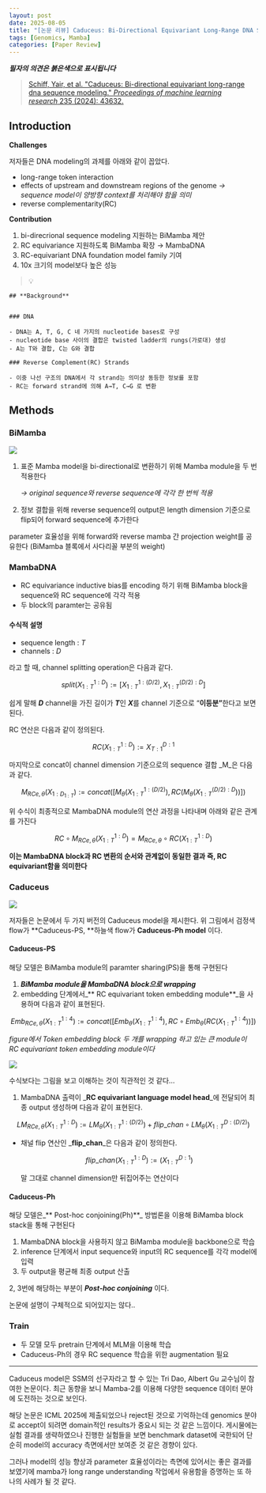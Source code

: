 ```yaml
---
layout: post
date: 2025-08-05
title: "[논문 리뷰] Caduceus: Bi-Directional Equivariant Long-Range DNA Sequence Modeling"
tags: [Genomics, Mamba]
categories: [Paper Review]
---
```


<span class="notion-red">_**필자의 의견은 붉은색으로 표시됩니다**_</span>


> [Schiff, Yair, et al. "Caduceus: Bi-directional equivariant long-range dna sequence modeling." ](https://pmc.ncbi.nlm.nih.gov/articles/PMC12189541/)[_Proceedings of machine learning research_](https://pmc.ncbi.nlm.nih.gov/articles/PMC12189541/)[ 235 (2024): 43632.](https://pmc.ncbi.nlm.nih.gov/articles/PMC12189541/)



## Introduction


**Challenges**


저자들은 DNA modeling의 과제를 아래와 같이 꼽았다.

- long-range token interaction
- effects of upstream and downstream regions of the genome 
_→ sequence model이 양방향 context를 처리해야 함을 의미_
- reverse complementarity(RC)

**Contribution**

1. bi-direcrional sequence modeling 지원하는 BiMamba 제안
1. RC equivariance 지원하도록 BiMamba 확장 → MambaDNA
1. RC-equivariant DNA foundation model family 기여
1. 10x 크기의 model보다 높은 성능

> 💡 


	## **Background**


	### DNA

	- DNA는 A, T, G, C 네 가지의 nucleotide bases로 구성
	- nucleotide base 사이의 결합은 twisted ladder의 rungs(가로대) 생성
	- A는 T와 결합, C는 G와 결합

	### Reverse Complement(RC) Strands

	- 이중 나선 구조의 DNA에서 각 strand는 의미상 동등한 정보를 포함
	- RC는 forward strand에 의해 A→T, C→G 로 변환


## Methods



### BiMamba


![](https://prod-files-secure.s3.us-west-2.amazonaws.com/542b861c-36a8-4051-84e5-8804b6728dba/2c247d59-7815-4980-99f0-8f0d21f445a7/image.png?X-Amz-Algorithm=AWS4-HMAC-SHA256&X-Amz-Content-Sha256=UNSIGNED-PAYLOAD&X-Amz-Credential=ASIAZI2LB4662YQMNVGQ%2F20250910%2Fus-west-2%2Fs3%2Faws4_request&X-Amz-Date=20250910T090126Z&X-Amz-Expires=3600&X-Amz-Security-Token=IQoJb3JpZ2luX2VjEIH%2F%2F%2F%2F%2F%2F%2F%2F%2F%2FwEaCXVzLXdlc3QtMiJIMEYCIQCrXt35joRejCpg8neLDQA2LEWS38CcCPbBgmdtfw3QyQIhAMHUYVTf74ILo8Scb9i%2BOEpPMY9r78Bu2IfJjo9hFtJOKogECOr%2F%2F%2F%2F%2F%2F%2F%2F%2F%2FwEQABoMNjM3NDIzMTgzODA1IgyF5K8w36PTbvmX0sEq3APsdOrIRByVCearC3XwMRZhjuLYpqjcprZDclu4ZffVv%2Fy%2FHghjz%2FjeSWyn8MqWJCJhHVw1A6v382Il3zkExJE1PWMTPxFmY0lZJ4ui5cibZURIVMUXMQfXlGEsmeI3Fz4SJgqq5o7XoWu0%2FkaUXpTYTl5VVbXMPsF0E0I2pHLWPEtOO9ThTYoTsQkkTZXMK%2FG3TTebYnVMR%2FieC7q3doSDqYRJNSi4O%2FJJBk%2FptN1%2FT71hTnAKbj66rSVZt4fLZ7XWn2c68oUEg4QgbLtl984EONs23efs9k%2BNZveWMxWjYu9ZyymS0AnuPjLaZsaoCevSccX7Yul%2BjmG%2BXtLJbEq6aVlyvDZxxi9MyezznFqG3Q3YS2DXGmJZ%2B8O%2BmqR1XDzdrmNVf0Jp6v9FPwRtXr2PKiR4o8iLlLS6deX0VOyyDxOY%2FolvtbiVryZGubLT1uihcheGyuD5H1DUPYay2d5wVDwym%2BFeOwqAqs%2FpFXYET1svLR%2B0dHqyRh6SHMPDiBjaCwIWiwyOL3B4C%2BvSUxyCXVyeVtxXZeuoklmorBlXEaAOdNHcl1E02g%2BWBbkJWGI3RKhceVM8ki9kfAja1d3kVkNwo%2FWS9xmt5eBibYNMwv1WF4VPna98kWL0%2FDCb7oTGBjqkAYN0STGvhH73rIy9w%2B2uznrSo76vN3o%2BXyiPxqUuO9V%2F%2FTdiRvLDt%2BKKBn63v1DlIWLnOjYyapv58G8Bo0VVV97UsxlzQucifAv%2FdysjAG7Hekp323e4gZawlSVlqE1DzdUFVeENdEZQiFEmq2tNZiu1HpBJ%2BH5k2k1dP6baXIEzBaWefAhzGiZ8R2tBDfi7PXt%2FV%2Bpb7WzgQvl4LiejURuZRICn&X-Amz-Signature=d21ce939c2ac1b524f861ddd60ca1ea3408d68ee8e80aaffacc0383ff9222934&X-Amz-SignedHeaders=host&x-amz-checksum-mode=ENABLED&x-id=GetObject)

1. 표준 Mamba model을 bi-directional로 변환하기 위해 Mamba module을 두 번 적용한다

	_→ original sequence와 reverse sequence에 각각 한 번씩 적용_

1. 정보 결합을 위해 reverse sequence의 output은 length dimension 기준으로 flip되어 forward sequence에 추가한다

parameter 효율성을 위해 forward와 reverse mamba 간 projection weight를 공유한다 (BiMamba 블록에서 사다리꼴 부분의 weight)



### MambaDNA

- RC equivariance inductive bias를 encoding 하기 위해 BiMamba block을 sequence와 RC sequence에 각각 적용
- 두 block의 paramter는 공유됨


#### 수식적 설명

- sequence length : _T_
- channels : _D_

라고 할 때,  channel splitting operation은 다음과 같다.


$$
split(X^{1:D}_{1:T}):=[X^{1:(D/2)}_{1:T},X^{(D/2):D}_{1:T}]
$$


<span class="notion-red">쉽게 말해 </span><span class="notion-red">_**D**_</span><span class="notion-red"> channel을 가진 길이가 </span><span class="notion-red">_**T**_</span><span class="notion-red">인 </span><span class="notion-red">_**X**_</span><span class="notion-red">를 channel 기준으로 “</span><span class="notion-red">**이등분”**</span><span class="notion-red">한다고 보면 된다.</span>


RC 연산은 다음과 같이 정의된다.


$$
RC(X^{1:D}_{1:T}):=X^{D:1}_{T:1}
$$


마지막으로 concat이 channel dimension 기준으로의 sequence 결합 _M_은 다음과 같다.


$$
M_{RCe,\theta}(X_{1:D_{1:T}}):=concat([M_{\theta}(X^{1:(D/2)}_{1:T}),RC(M_{\theta}(X^{(D/2):D}_{1:T}))])
$$


위 수식이 최종적으로 MambaDNA module의 연산 과정을 나타내며 아래와 같은 관계를 가진다


$$
RC\circ M_{RCe,\theta}(X^{1:D}_{1:T}) = M_{RCe,\theta} \circ RC(X^{1:D}_{1:T})
$$


**이는 MambaDNA block과 RC 변환의 순서와 관계없이 동일한 결과 즉, RC equivariant함을 의미한다**



### Caduceus


![](https://prod-files-secure.s3.us-west-2.amazonaws.com/542b861c-36a8-4051-84e5-8804b6728dba/f94a60d7-8145-473b-aef9-7c68d3ec604a/image.png?X-Amz-Algorithm=AWS4-HMAC-SHA256&X-Amz-Content-Sha256=UNSIGNED-PAYLOAD&X-Amz-Credential=ASIAZI2LB4662YQMNVGQ%2F20250910%2Fus-west-2%2Fs3%2Faws4_request&X-Amz-Date=20250910T090127Z&X-Amz-Expires=3600&X-Amz-Security-Token=IQoJb3JpZ2luX2VjEIH%2F%2F%2F%2F%2F%2F%2F%2F%2F%2FwEaCXVzLXdlc3QtMiJIMEYCIQCrXt35joRejCpg8neLDQA2LEWS38CcCPbBgmdtfw3QyQIhAMHUYVTf74ILo8Scb9i%2BOEpPMY9r78Bu2IfJjo9hFtJOKogECOr%2F%2F%2F%2F%2F%2F%2F%2F%2F%2FwEQABoMNjM3NDIzMTgzODA1IgyF5K8w36PTbvmX0sEq3APsdOrIRByVCearC3XwMRZhjuLYpqjcprZDclu4ZffVv%2Fy%2FHghjz%2FjeSWyn8MqWJCJhHVw1A6v382Il3zkExJE1PWMTPxFmY0lZJ4ui5cibZURIVMUXMQfXlGEsmeI3Fz4SJgqq5o7XoWu0%2FkaUXpTYTl5VVbXMPsF0E0I2pHLWPEtOO9ThTYoTsQkkTZXMK%2FG3TTebYnVMR%2FieC7q3doSDqYRJNSi4O%2FJJBk%2FptN1%2FT71hTnAKbj66rSVZt4fLZ7XWn2c68oUEg4QgbLtl984EONs23efs9k%2BNZveWMxWjYu9ZyymS0AnuPjLaZsaoCevSccX7Yul%2BjmG%2BXtLJbEq6aVlyvDZxxi9MyezznFqG3Q3YS2DXGmJZ%2B8O%2BmqR1XDzdrmNVf0Jp6v9FPwRtXr2PKiR4o8iLlLS6deX0VOyyDxOY%2FolvtbiVryZGubLT1uihcheGyuD5H1DUPYay2d5wVDwym%2BFeOwqAqs%2FpFXYET1svLR%2B0dHqyRh6SHMPDiBjaCwIWiwyOL3B4C%2BvSUxyCXVyeVtxXZeuoklmorBlXEaAOdNHcl1E02g%2BWBbkJWGI3RKhceVM8ki9kfAja1d3kVkNwo%2FWS9xmt5eBibYNMwv1WF4VPna98kWL0%2FDCb7oTGBjqkAYN0STGvhH73rIy9w%2B2uznrSo76vN3o%2BXyiPxqUuO9V%2F%2FTdiRvLDt%2BKKBn63v1DlIWLnOjYyapv58G8Bo0VVV97UsxlzQucifAv%2FdysjAG7Hekp323e4gZawlSVlqE1DzdUFVeENdEZQiFEmq2tNZiu1HpBJ%2BH5k2k1dP6baXIEzBaWefAhzGiZ8R2tBDfi7PXt%2FV%2Bpb7WzgQvl4LiejURuZRICn&X-Amz-Signature=baa9a3dee718c05f099b1a73b4e528241e6631cf30a5bf12931ac3726831691a&X-Amz-SignedHeaders=host&x-amz-checksum-mode=ENABLED&x-id=GetObject)


저자들은 논문에서 두 가지 버전의 Caduceus model을 제시한다. 위 그림에서 검정색 flow가 **Caduceus-PS, **하늘색 flow가 **Caduceus-Ph model** 이다.



#### Caduceus-PS


해당 모델은 BiMamba module의 paramter sharing(PS)을 통해 구현된다

1. _**BiMamba module을 MambaDNA block으로 wrapping**_
1. embedding 단계에서_** RC equivariant token embedding module**_을 사용하며 다음과 같이 표현된다.

$$
Emb_{RCe,\theta}(X^{1:4}_{1:T}):=concat([Emb_{\theta}(X^{1:4}_{1:T}),RC \circ Emb_{\theta}(RC(X^{1:4}_{1:T}))])
$$


_figure에서 Token embedding block 두 개를 wrapping 하고 있는 큰 module이 RC equivariant token embedding module이다_


![](https://prod-files-secure.s3.us-west-2.amazonaws.com/542b861c-36a8-4051-84e5-8804b6728dba/b175e4da-71eb-4e91-8c23-a06dabe673c9/image.png?X-Amz-Algorithm=AWS4-HMAC-SHA256&X-Amz-Content-Sha256=UNSIGNED-PAYLOAD&X-Amz-Credential=ASIAZI2LB4662YQMNVGQ%2F20250910%2Fus-west-2%2Fs3%2Faws4_request&X-Amz-Date=20250910T090128Z&X-Amz-Expires=3600&X-Amz-Security-Token=IQoJb3JpZ2luX2VjEIH%2F%2F%2F%2F%2F%2F%2F%2F%2F%2FwEaCXVzLXdlc3QtMiJIMEYCIQCrXt35joRejCpg8neLDQA2LEWS38CcCPbBgmdtfw3QyQIhAMHUYVTf74ILo8Scb9i%2BOEpPMY9r78Bu2IfJjo9hFtJOKogECOr%2F%2F%2F%2F%2F%2F%2F%2F%2F%2FwEQABoMNjM3NDIzMTgzODA1IgyF5K8w36PTbvmX0sEq3APsdOrIRByVCearC3XwMRZhjuLYpqjcprZDclu4ZffVv%2Fy%2FHghjz%2FjeSWyn8MqWJCJhHVw1A6v382Il3zkExJE1PWMTPxFmY0lZJ4ui5cibZURIVMUXMQfXlGEsmeI3Fz4SJgqq5o7XoWu0%2FkaUXpTYTl5VVbXMPsF0E0I2pHLWPEtOO9ThTYoTsQkkTZXMK%2FG3TTebYnVMR%2FieC7q3doSDqYRJNSi4O%2FJJBk%2FptN1%2FT71hTnAKbj66rSVZt4fLZ7XWn2c68oUEg4QgbLtl984EONs23efs9k%2BNZveWMxWjYu9ZyymS0AnuPjLaZsaoCevSccX7Yul%2BjmG%2BXtLJbEq6aVlyvDZxxi9MyezznFqG3Q3YS2DXGmJZ%2B8O%2BmqR1XDzdrmNVf0Jp6v9FPwRtXr2PKiR4o8iLlLS6deX0VOyyDxOY%2FolvtbiVryZGubLT1uihcheGyuD5H1DUPYay2d5wVDwym%2BFeOwqAqs%2FpFXYET1svLR%2B0dHqyRh6SHMPDiBjaCwIWiwyOL3B4C%2BvSUxyCXVyeVtxXZeuoklmorBlXEaAOdNHcl1E02g%2BWBbkJWGI3RKhceVM8ki9kfAja1d3kVkNwo%2FWS9xmt5eBibYNMwv1WF4VPna98kWL0%2FDCb7oTGBjqkAYN0STGvhH73rIy9w%2B2uznrSo76vN3o%2BXyiPxqUuO9V%2F%2FTdiRvLDt%2BKKBn63v1DlIWLnOjYyapv58G8Bo0VVV97UsxlzQucifAv%2FdysjAG7Hekp323e4gZawlSVlqE1DzdUFVeENdEZQiFEmq2tNZiu1HpBJ%2BH5k2k1dP6baXIEzBaWefAhzGiZ8R2tBDfi7PXt%2FV%2Bpb7WzgQvl4LiejURuZRICn&X-Amz-Signature=9c0baa4a485478bf87289fb9915990c699fc307cfe097c424e0c8cb9c3439681&X-Amz-SignedHeaders=host&x-amz-checksum-mode=ENABLED&x-id=GetObject)


<span class="notion-red">수식보다는 그림을 보고 이해하는 것이 직관적인 것 같다…</span>

1. MambaDNA 출력이 _**RC equivariant language model head**_에 전달되어 최종 output 생성하며 다음과 같이 표현된다.

$$
LM_{RCe,\theta}(X^{1:D}_{1:T}):= LM_{\theta}(X^{1:(D/2)}_{1:T})+flip\_chan\circ LM_{\theta}(X^{D:(D/2)}_{1:T})
$$

- 채널 flip 연산인 _**flip\_chan**_은 다음과 같이 정의한다.

	$$
	flip\_chan(X^{1:D}_{1:T}):=(X^{D:1}_{1:T})
	$$


	말 그대로 channel dimension만 뒤집어주는 연산이다



#### Caduceus-Ph


해당 모델은_** Post-hoc conjoining(Ph)**_ 방법론을 이용해 BiMamba block stack을 통해 구현된다

1. MambaDNA block을 사용하지 않고 BiMamba module을 backbone으로 학습
1. inference 단계에서 input sequence와 input의 RC sequence를 각각 model에 입력
1. 두 output을 평균해 최종 output 산출

2, 3번에 해당하는 부분이 _**Post-hoc conjoining**_ 이다.


<span class="notion-red">논문에 설명이 구체적으로 되어있지는 않다..</span>



### Train

- 두 모델 모두 pretrain 단계에서 MLM을 이용해 학습
- Caduceus-Ph의 경우 RC sequence 학습을 위한 augmentation 필요

---


<span class="notion-red">Caduceus model은 SSM의 선구자라고 할 수 있는 Tri Dao, Albert Gu 교수님이 참여한 논문이다. 최근 동향을 보니 Mamba-2를 이용해 다양한 sequence 데이터 분야에 도전하는 것으로 보인다.</span>


<span class="notion-red">해당 논문은 ICML 2025에 제출되었으나 reject된 것으로 기억하는데 genomics 분야로 accept이 되려면 domain적인 results가 중요시 되는 것 같은 느낌이다. 게시물에는 실험 결과를 생략하였으나 진행한 실험들을 보면 benchmark dataset에 국한되어 단순히 model의 accuracy 측면에서만 보여준 것 같은 경향이 있다.</span>


<span class="notion-red">그러나 model의 성능 향상과 parameter 효율성이라는 측면에 있어서는 좋은 결과를 보였기에 mamba가 long range understanding 작업에서 유용함을 증명하는 또 하나의 사례가 될 것 같다.</span>


